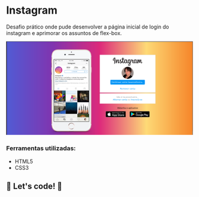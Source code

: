 # Instagram
Desafio prático onde pude desenvolver a página inicial de login do instagram e aprimorar os assuntos de flex-box.

![print](./images/img/Captura%20de%20tela%20de%202022-06-21%2020-08-21.png)

### Ferramentas utilizadas:

- HTML5
- CSS3

## 🚀 Let's code! 🚀
